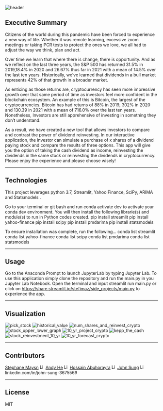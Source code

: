 ![header](https://capsule-render.vercel.app/api?type=wave&color=auto&height=150&section=header&text=Power%20Of%20Dividend%20Reinvesting&fontSize=40&fontColor=black)

<!--- the header is made with: https://github.com/kyechan99/capsule-render -->

## Executive Summary

Citizens of the world during this pandemic have been forced to experience a new way of life. Whether it was remote learning, excessive zoom meetings or taking PCR tests to protect the ones we love, we all had to adjust the way we think, plan and act. 

Over time we learn that where there is change, there is opportunity. And as we reflect on the last three years, the S&P 500 has returned 31.5% in 2019,18.4% in 2020 and 26.67% thus far in 2021 with a mean of 14.5% over the last ten years. Historically, we’ve learned that dividends in a bull market represents 42% of that growth in a broader market. 

As enticing as those returns are, cryptocurrency has seen more impressive growth over that same period of time as investors feel more confident in the blockchain ecosystem. An example of this is Bitcoin, the largest of the cryptocurrencies. Bitcoin has had returns of 88% in 2019, 302% in 2020 and 130.39 in 2021 with a mean of 716.0% over the last ten years. Nonetheless, Investors are still apprehensive of investing in something they don’t understand.

As a result, we have created a new tool that allows investors to compare and contrast the power of dividend reinvesting. In our interactive application, the investor can simulate a purchase of x shares of a dividend paying stock and compare the results of three options. This app will give you the option of taking the cash dividend as income, reinvesting the dividends in the same stock or reinvesting the dividends in cryptocurrency. Please enjoy the experience and please choose wisely! 

---

## Technologies

This project leverages python 3.7, Streamlit, Yahoo Finance, SciPy, ARIMA and Statsmodels .

Go to your terminal or git bash and run conda activate dev to activate your conda dev environment. 
You will then install the following librarie(s) and module(s) to run in Python codes created.
    pip install streamlit
    pip install yahoo-finance
    pip install scipy
    pip install pmdarima
    pip install statsmodels

To ensure installation was complete, run the following...
    conda list streamlit
    conda list yahoo-finance
    conda list scipy
    conda list pmdarima
    conda list statsmodels
    
---

## Usage

Go to the Anaconda Prompt to launch JupyterLab by typing Jupyter Lab. To use this application simply clone the repository and run the main.py in you Jupyter Lab Notebook. Open the terminal and input streamlit run main.py or click on https://share.streamlit.io/stefimaz/side_projects/main.py to experience the app.

---


## Visualization

![pick_stock](project_images/pick_stock.PNG)
![historical_value](project_images/historical_value.PNG)
![num_shares_and_reinvest_crypto](project_images/num_shares_and_reinvest_crypto.PNG)
![stock_upper_lower_graph](project_images/stock_upper_lower_graph.PNG)
![10_yr_project_crypto](project_images/10_yr_project_crypto.PNG)
![kepp_the_cash](project_images/keep_the_cash.PNG)
![stock_reinvestment_10_yr](project_images/stock_reinvestment_10_yr.PNG)
![10_yr_forecast_crypto](project_images/10_yr_forecast_crypto.PNG)

---

## Contributors
[Stephane Maysn](https://www.linkedin.com/in/stephane-masyn-35b16817a/) [<img src="https://cdn2.auth0.com/docs/media/connections/linkedin.png" alt="LinkedIn -  Staphane Masyn" width=15/>](https://www.linkedin.com/in/stephane-masyn-35b16817a/)
[Andy He](https://www.linkedin.com/in/andy-he-8015bb17a/) [<img src="https://cdn2.auth0.com/docs/media/connections/linkedin.png" alt="LinkedIn -  Andy He" width=15/>](https://www.linkedin.com/in/andy-he-8015bb17a/)
[Hossain Abuhorayra](https://www.linkedin.com/in/abuhorayra-hossain-019099226) [<img src="https://cdn2.auth0.com/docs/media/connections/linkedin.png" alt="LinkedIn -  Hossain Abuhorayra" width=15/>](https://www.linkedin.com/in/abuhorayra-hossain-019099226)
[John Sung](https://www.linkedin.com/in/john-sung-3675569) [<img src="https://cdn2.auth0.com/docs/media/connections/linkedin.png" alt="LinkedIn -  John Sung" width=15/>](https://www.linkedin.com/in/john-sung-3675569)
linkedin.com/in/john-sung-3675569

---

## License

MIT
